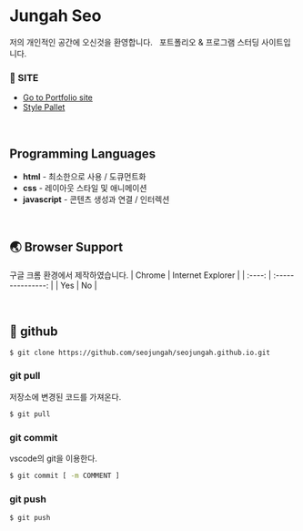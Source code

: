 # Jungah Seo
저의 개인적인 공간에 오신것을 환영합니다.
&nbsp;
포트폴리오 & 프로그램 스터딩 사이트입니다.
### 🔗 SITE
* [Go to Portfolio site](https://seojungah.github.io/)
* [Style Pallet](https://seojungah.github.io/style.html)

&nbsp;&nbsp;&nbsp;&nbsp;
##  Programming Languages

* __html__ - 최소한으로 사용 / 도큐먼트화
* __css__ - 레이아웃 스타일 및 애니메이션
* __javascript__ - 콘텐츠 생성과 연결 / 인터렉션

&nbsp;&nbsp;&nbsp;&nbsp;
## 🌏 Browser Support
구글 크롬 환경에서 제작하였습니다.
| Chrome | Internet Explorer |
| :----: | :---------------: |
|  Yes   |        No         |


&nbsp;&nbsp;&nbsp;&nbsp;
## 💾 github

```bash
$ git clone https://github.com/seojungah/seojungah.github.io.git
```
### git pull
저장소에 변경된 코드를 가져온다.

```bash
$ git pull
```

### git commit
vscode의 git을 이용한다.

```bash
$ git commit [ -m COMMENT ]
```

### git push
```bash
$ git push
```
